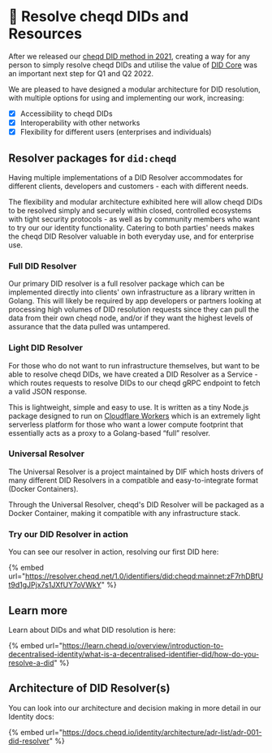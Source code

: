 # 🔄 Resolve cheqd DIDs and Resources

After we released our [cheqd DID method in 2021](https://docs.cheqd.io/node/architecture/adr-list/adr-002-cheqd-did-method), creating a way for any person to simply resolve cheqd DIDs and utilise the value of [DID Core](https://www.w3.org/TR/did-core/) was an important next step for Q1 and Q2 2022.

We are pleased to have designed a modular architecture for DID resolution, with multiple options for using and implementing our work, increasing:

* [x] Accessibility to cheqd DIDs
* [x] Interoperability with other networks
* [x] Flexibility for different users (enterprises and individuals)

## Resolver packages for `did:cheqd`

Having multiple implementations of a DID Resolver accommodates for different clients, developers and customers - each with different needs.

The flexibility and modular architecture exhibited here will allow cheqd DIDs to be resolved simply and securely within closed, controlled ecosystems with tight security protocols - as well as by community members who want to try our our identity functionality. Catering to both parties' needs makes the cheqd DID Resolver valuable in both everyday use, and for enterprise use.

### Full DID Resolver

Our primary DID resolver is a full resolver package which can be implemented directly into clients' own infrastructure as a library written in Golang. This will likely be required by app developers or partners looking at processing high volumes of DID resolution requests since they can pull the data from their own cheqd node, and/or if they want the highest levels of assurance that the data pulled was untampered.

### Light DID Resolver

For those who do not want to run infrastructure themselves, but want to be able to resolve cheqd DIDs, we have created a DID Resolver as a Service - which routes requests to resolve DIDs to our cheqd gRPC endpoint to fetch a valid JSON response.

This is lightweight, simple and easy to use. It is written as a tiny Node.js package designed to run on [Cloudflare Workers](https://workers.cloudflare.com/) which is an extremely light serverless platform for those who want a lower compute footprint that essentially acts as a proxy to a Golang-based “full” resolver.

### Universal Resolver

The Universal Resolver is a project maintained by DIF which hosts drivers of many different DID Resolvers in a compatible and easy-to-integrate format (Docker Containers).

Through the Universal Resolver, cheqd's DID Resolver will be packaged as a Docker Container, making it compatible with any infrastructure stack.

### Try our DID Resolver in action

You can see our resolver in action, resolving our first DID here:

{% embed url="https://resolver.cheqd.net/1.0/identifiers/did:cheqd:mainnet:zF7rhDBfUt9d1gJPjx7s1JXfUY7oVWkY" %}

## Learn more

Learn about DIDs and what DID resolution is here:

{% embed url="https://learn.cheqd.io/overview/introduction-to-decentralised-identity/what-is-a-decentralised-identifier-did/how-do-you-resolve-a-did" %}

## Architecture of DID Resolver(s)

You can look into our architecture and decision making in more detail in our Identity docs:

{% embed url="https://docs.cheqd.io/identity/architecture/adr-list/adr-001-did-resolver" %}
